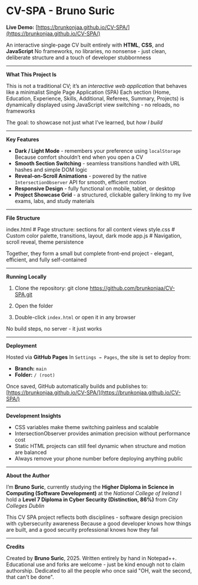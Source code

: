 # CV-SPA - Bruno Suric

**Live Demo:** [https://brunkonjaa.github.io/CV-SPA/](https://brunkonjaa.github.io/CV-SPA/)

An interactive single-page CV built entirely with **HTML**, **CSS**, and **JavaScript**
No frameworks, no libraries, no nonsense - just clean, deliberate structure and a touch of developer stubbornness

---

**What This Project Is**

This is not a traditional CV; it’s an *interactive web application* that behaves like a minimalist Single Page Application (SPA)
Each section (Home, Education, Experience, Skills, Additional, Referees, Summary, Projects) is dynamically displayed using JavaScript view switching - no reloads, no frameworks

The goal: to showcase not just what I’ve learned, but *how I build*

---

**Key Features**

- **Dark / Light Mode** - remembers your preference using `localStorage`
  Because comfort shouldn’t end when you open a CV
- **Smooth Section Switching** - seamless transitions handled with URL hashes and simple DOM logic
- **Reveal-on-Scroll Animations** - powered by the native `IntersectionObserver` API for smooth, efficient motion
- **Responsive Design** - fully functional on mobile, tablet, or desktop
- **Project Showcase Grid** - a structured, clickable gallery linking to my live exams, labs, and study materials

---

**File Structure**

index.html # Page structure: sections for all content views
style.css # Custom color palette, transitions, layout, dark mode
app.js # Navigation, scroll reveal, theme persistence


Together, they form a small but complete front-end project - elegant, efficient, and fully self-contained

---

**Running Locally**

1. Clone the repository:
git clone https://github.com/brunkonjaa/CV-SPA.git

2. Open the folder
3. Double-click `index.html` or open it in any browser

No build steps, no server - it just works

---

**Deployment**

Hosted via **GitHub Pages**
In `Settings → Pages`, the site is set to deploy from:
- **Branch:** `main`
- **Folder:** `/ (root)`

Once saved, GitHub automatically builds and publishes to:
[https://brunkonjaa.github.io/CV-SPA/](https://brunkonjaa.github.io/CV-SPA/)

---

**Development Insights**

- CSS variables make theme switching painless and scalable
- IntersectionObserver provides animation precision without performance cost
- Static HTML projects can still feel dynamic when structure and motion are balanced
- Always remove your phone number before deploying anything public

---

**About the Author**

I’m **Bruno Suric**, currently studying the **Higher Diploma in Science in Computing (Software Development)** at the *National College of Ireland*
I hold a **Level 7 Diploma in Cyber Security (Distinction, 86%)** from *City Colleges Dublin*

This CV SPA project reflects both disciplines - software design precision with cybersecurity awareness
Because a good developer knows how things are built, and a good security professional knows how they fail

---

**Credits**

Created by **Bruno Suric**, 2025.
Written entirely by hand in Notepad++.
Educational use and forks are welcome - just be kind enough not to claim authorship.
Dedicated to all the people who once said "OH, wait the second, that can't be done".
